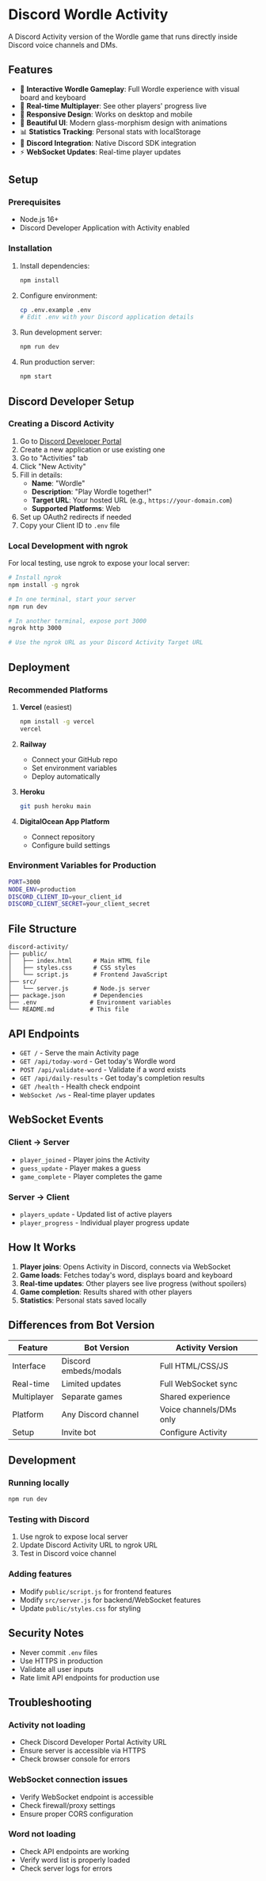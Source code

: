 # Discord Wordle Activity

A Discord Activity version of the Wordle game that runs directly inside Discord voice channels and DMs.

## Features

- 🎯 **Interactive Wordle Gameplay**: Full Wordle experience with visual board and keyboard
- 🔄 **Real-time Multiplayer**: See other players' progress live
- 📱 **Responsive Design**: Works on desktop and mobile
- 🎨 **Beautiful UI**: Modern glass-morphism design with animations
- 📊 **Statistics Tracking**: Personal stats with localStorage
- 🔗 **Discord Integration**: Native Discord SDK integration
- ⚡ **WebSocket Updates**: Real-time player updates

## Setup

### Prerequisites
- Node.js 16+ 
- Discord Developer Application with Activity enabled

### Installation

1. Install dependencies:
   ```bash
   npm install
   ```

2. Configure environment:
   ```bash
   cp .env.example .env
   # Edit .env with your Discord application details
   ```

3. Run development server:
   ```bash
   npm run dev
   ```

4. Run production server:
   ```bash
   npm start
   ```

## Discord Developer Setup

### Creating a Discord Activity

1. Go to [Discord Developer Portal](https://discord.com/developers/applications)
2. Create a new application or use existing one
3. Go to "Activities" tab
4. Click "New Activity"
5. Fill in details:
   - **Name**: "Wordle"
   - **Description**: "Play Wordle together!"
   - **Target URL**: Your hosted URL (e.g., `https://your-domain.com`)
   - **Supported Platforms**: Web
6. Set up OAuth2 redirects if needed
7. Copy your Client ID to `.env` file

### Local Development with ngrok

For local testing, use ngrok to expose your local server:

```bash
# Install ngrok
npm install -g ngrok

# In one terminal, start your server
npm run dev

# In another terminal, expose port 3000
ngrok http 3000

# Use the ngrok URL as your Discord Activity Target URL
```

## Deployment

### Recommended Platforms

1. **Vercel** (easiest)
   ```bash
   npm install -g vercel
   vercel
   ```

2. **Railway**
   - Connect your GitHub repo
   - Set environment variables
   - Deploy automatically

3. **Heroku**
   ```bash
   git push heroku main
   ```

4. **DigitalOcean App Platform**
   - Connect repository
   - Configure build settings

### Environment Variables for Production

```bash
PORT=3000
NODE_ENV=production
DISCORD_CLIENT_ID=your_client_id
DISCORD_CLIENT_SECRET=your_client_secret
```

## File Structure

```
discord-activity/
├── public/
│   ├── index.html      # Main HTML file
│   ├── styles.css      # CSS styles
│   └── script.js       # Frontend JavaScript
├── src/
│   └── server.js       # Node.js server
├── package.json        # Dependencies
├── .env               # Environment variables
└── README.md          # This file
```

## API Endpoints

- `GET /` - Serve the main Activity page
- `GET /api/today-word` - Get today's Wordle word
- `POST /api/validate-word` - Validate if a word exists
- `GET /api/daily-results` - Get today's completion results
- `GET /health` - Health check endpoint
- `WebSocket /ws` - Real-time player updates

## WebSocket Events

### Client → Server
- `player_joined` - Player joins the Activity
- `guess_update` - Player makes a guess
- `game_complete` - Player completes the game

### Server → Client
- `players_update` - Updated list of active players
- `player_progress` - Individual player progress update

## How It Works

1. **Player joins**: Opens Activity in Discord, connects via WebSocket
2. **Game loads**: Fetches today's word, displays board and keyboard
3. **Real-time updates**: Other players see live progress (without spoilers)
4. **Game completion**: Results shared with other players
5. **Statistics**: Personal stats saved locally

## Differences from Bot Version

| Feature | Bot Version | Activity Version |
|---------|-------------|------------------|
| Interface | Discord embeds/modals | Full HTML/CSS/JS |
| Real-time | Limited updates | Full WebSocket sync |
| Multiplayer | Separate games | Shared experience |
| Platform | Any Discord channel | Voice channels/DMs only |
| Setup | Invite bot | Configure Activity |

## Development

### Running locally
```bash
npm run dev
```

### Testing with Discord
1. Use ngrok to expose local server
2. Update Discord Activity URL to ngrok URL
3. Test in Discord voice channel

### Adding features
- Modify `public/script.js` for frontend features
- Modify `src/server.js` for backend/WebSocket features
- Update `public/styles.css` for styling

## Security Notes

- Never commit `.env` files
- Use HTTPS in production
- Validate all user inputs
- Rate limit API endpoints for production use

## Troubleshooting

### Activity not loading
- Check Discord Developer Portal Activity URL
- Ensure server is accessible via HTTPS
- Check browser console for errors

### WebSocket connection issues
- Verify WebSocket endpoint is accessible
- Check firewall/proxy settings
- Ensure proper CORS configuration

### Word not loading
- Check API endpoints are working
- Verify word list is properly loaded
- Check server logs for errors

